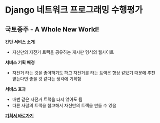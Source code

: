 
# Django 네트워크 프로그래밍 수행평가

## 국토종주 - A Whole New World!

**간단 서비스 소개**
- 자신만의 자전거 트랙을 공유하는 게시판 형식의 웹사이트


**서비스 기획 배경**
- 자전거 타는 것을 좋아하기도 하고 자전거를 타는 트랙은 항상 같았기 때문에 추천받는다면 좋을 것 같다는 생각에 기획함

**서비스 효과**
- 매번 같은 자전거 트랙을 타지 않아도 됨
- 다른 사람의 트랙을 참고해서 자신만의 트랙을 만들 수 있음

**[기획서 바로가기](https://docs.google.com/document/d/1sPme0Ka20kwuVdAGFv4DV09gYailwukIpQ5L8D7ADaY/edit)**
